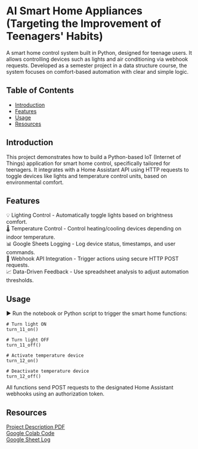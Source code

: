 # AI Smart Home Appliances (Targeting the Improvement of Teenagers' Habits)
A smart home control system built in Python, designed for teenage users. It allows controlling devices such as lights and air conditioning via webhook requests. Developed as a semester project in a data structure course, the system focuses on comfort-based automation with clear and simple logic.

## Table of Contents
- [Introduction](#introduction)
- [Features](#features)
- [Usage](#usage)
- [Resources](#resources)

## Introduction
This project demonstrates how to build a Python-based IoT (Internet of Things) application for smart home control, specifically tailored for teenagers. It integrates with a Home Assistant API using HTTP requests to toggle devices like lights and temperature control units, based on environmental comfort.

## Features
💡 Lighting Control - Automatically toggle lights based on brightness comfort.<br>
🌡️ Temperature Control - Control heating/cooling devices depending on indoor temperature.<br>
📊 Google Sheets Logging - Log device status, timestamps, and user commands.<br>
🧪 Webhook API Integration - Trigger actions using secure HTTP POST requests.<br>
📈 Data-Driven Feedback - Use spreadsheet analysis to adjust automation thresholds.<br>

## Usage
▶️ Run the notebook or Python script to trigger the smart home functions:
```text
# Turn light ON
turn_11_on()

# Turn light OFF
turn_11_off()

# Activate temperature device
turn_12_on()

# Deactivate temperature device
turn_12_off()
```
All functions send POST requests to the designated Home Assistant webhooks using an authorization token.

## Resources
[Project Description PDF](https://github.com/ethanlin1126/DS/blob/main/%E6%99%BA%E8%83%BD%E5%AE%B6%E9%9B%BB.pdf)<br>
[Google Colab Code](https://colab.research.google.com/drive/1PGRkGe_Pj9mGePHu_de3hOsz_6pHqKYb#scrollTo=yBXLAZWTOE9X)<br>
[Google Sheet Log](https://docs.google.com/spreadsheets/d/16NhAOWn_yq4i3WssKDXiHmqfN6mCyzqN6O7jFXVFqeQ/edit#gid=0)
